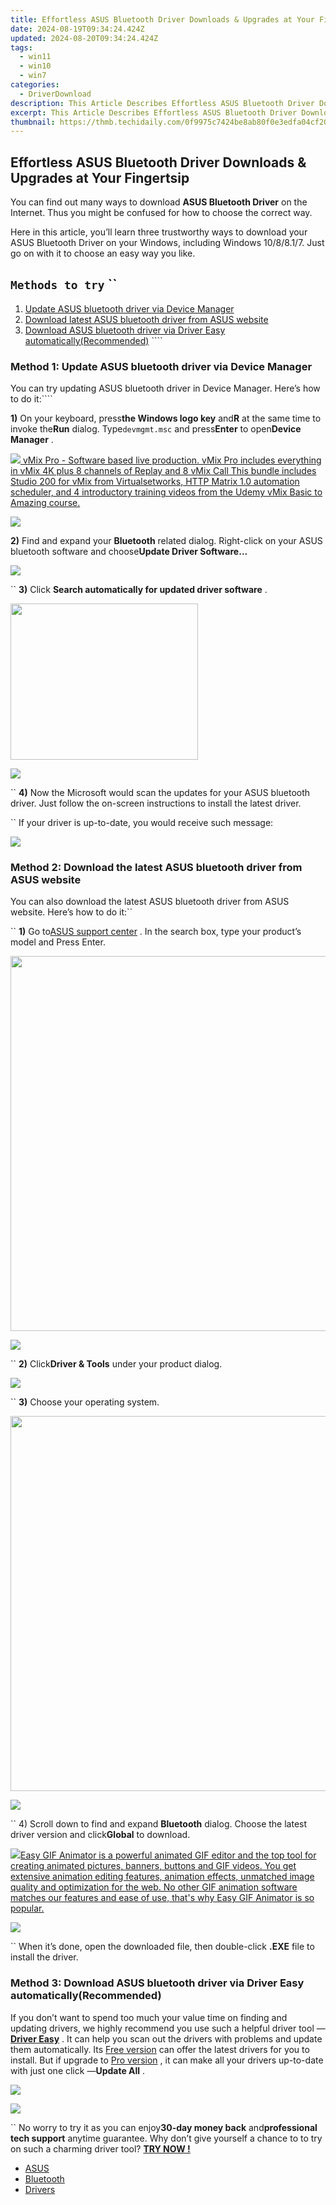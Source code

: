 ```yaml
---
title: Effortless ASUS Bluetooth Driver Downloads & Upgrades at Your Fingertsip
date: 2024-08-19T09:34:24.424Z
updated: 2024-08-20T09:34:24.424Z
tags:
  - win11
  - win10
  - win7
categories:
  - DriverDownload
description: This Article Describes Effortless ASUS Bluetooth Driver Downloads & Upgrades at Your Fingertsip
excerpt: This Article Describes Effortless ASUS Bluetooth Driver Downloads & Upgrades at Your Fingertsip
thumbnail: https://thmb.techidaily.com/0f9975c7424be8ab80f0e3edfa04cf204d756fbbde35db8886dbe8cbc049b368.jpg
---
```


## Effortless ASUS Bluetooth Driver Downloads & Upgrades at Your Fingertsip

You can find out many ways to download **ASUS Bluetooth Driver**  on the Internet. Thus you might be confused for how to choose the correct way.

 Here in this article, you’ll learn three trustworthy ways to download your ASUS Bluetooth Driver on your Windows, including Windows 10/8/8.1/7\. Just go on with it to choose an easy way you like.

## ``Methods to try`` ``

1. [Update ASUS bluetooth driver via Device Manager](https://tools.techidaily.com/drivereasy/download/)
2. [Download latest ASUS bluetooth driver from ASUS website](https://tools.techidaily.com/drivereasy/download/)
3. [Download ASUS bluetooth driver via Driver Easy automatically(Recommended)](https://www.drivereasy.com/knowledge/asus-bluetooth-driver-download-updates-easy-way/#m3) ````

### Method 1: Update ASUS bluetooth driver via Device Manager

 You can try updating ASUS bluetooth driver in Device Manager. Here’s how to do it:````

**1)** On your keyboard, press**the Windows logo key** and**R** at the same time to invoke the**Run** dialog. Type`devmgmt.msc` and press**Enter** to open**Device Manager** .

<!-- affiliate ads begin -->
<a href="https://secure.2checkout.com/order/checkout.php?PRODS=30901410&QTY=1&AFFILIATE=108875&CART=1"> <img src="https://secure.avangate.com/images/merchant/ce9a6fb2becc2d235e62b125e9260102/products/copy_1_copy_vMixCallScreenshot1-large.jpg" border="0"> vMix Pro - Software based live production. vMix Pro includes everything in vMix 4K plus 8 channels of Replay and 8 vMix Call 
This bundle includes Studio 200 for vMix from Virtualsetworks, HTTP Matrix 1.0 automation scheduler, and 4 introductory training videos from the Udemy vMix Basic to Amazing course. </a>
<!-- affiliate ads end -->
![](https://images.drivereasy.com/wp-content/uploads/2017/04/3-3.jpg)

**2)** Find and expand your **Bluetooth** related dialog. Right-click on your ASUS bluetooth software and choose**Update Driver Software…**

![](https://images.drivereasy.com/wp-content/uploads/2017/04/4-7.jpg)

`` **3)** Click **Search automatically for updated driver software** .

<!-- affiliate ads begin -->
<a href="https://printrendy.pxf.io/c/5597632/1453719/17020" target="_top" id="1453719"><img src="//a.impactradius-go.com/display-ad/17020-1453719" border="0" alt="" width="300" height="250"/></a><img height="0" width="0" src="https://imp.pxf.io/i/5597632/1453719/17020" style="position:absolute;visibility:hidden;" border="0" />
<!-- affiliate ads end -->
![](https://images.drivereasy.com/wp-content/uploads/2017/04/5-2.jpg)

`` **4)** Now the Microsoft would scan the updates for your ASUS bluetooth driver. Just follow the on-screen instructions to install the latest driver.

`` If your driver is up-to-date, you would receive such message:

![](https://images.drivereasy.com/wp-content/uploads/2017/04/6-1.jpg)

### Method 2: Download the latest ASUS bluetooth driver from ASUS website

 You can also download the latest ASUS bluetooth driver from ASUS website. Here’s how to do it:``

`` **1)** Go to[ASUS support center](https://www.asus.com/support/) . In the search box, type your product’s model and Press Enter.

<!-- affiliate ads begin -->
<a href="https://appsumo.8odi.net/c/5597632/2075475/7443" target="_top" id="2075475"><img src="//a.impactradius-go.com/display-ad/7443-2075475" border="0" alt="" width="1200" height="600"/></a><img height="0" width="0" src="https://appsumo.8odi.net/i/5597632/2075475/7443" style="position:absolute;visibility:hidden;" border="0" />
<!-- affiliate ads end -->
![](https://images.drivereasy.com/wp-content/uploads/2017/04/1-3.jpg)

`` **2)** Click**Driver & Tools** under your product dialog.

![](https://images.drivereasy.com/wp-content/uploads/2017/04/7-3.jpg)

`` **3)** Choose your operating system.

<!-- affiliate ads begin -->
<a href="https://appsumo.8odi.net/c/5597632/2082529/7443" target="_top" id="2082529"><img src="//a.impactradius-go.com/display-ad/7443-2082529" border="0" alt="" width="1200" height="600"/></a><img height="0" width="0" src="https://appsumo.8odi.net/i/5597632/2082529/7443" style="position:absolute;visibility:hidden;" border="0" />
<!-- affiliate ads end -->
![](https://images.drivereasy.com/wp-content/uploads/2017/04/2-4.jpg)

`` 4) Scroll down to find and expand **Bluetooth**  dialog. Choose the latest driver version and click**Global**  to download.

<!-- affiliate ads begin -->
<a href="https://secure.2checkout.com/order/checkout.php?PRODS=174416&QTY=1&AFFILIATE=108875&CART=1"><img src="https://www.easygifanimator.net/images/gif-animator.png" border="0">Easy GIF Animator is a powerful animated GIF editor and the top tool for creating animated pictures, banners, buttons and GIF videos. You get extensive animation editing features, animation effects, unmatched image quality and optimization for the web. No other GIF animation software matches our features and ease of use, that's why Easy GIF Animator is so popular.</a>
<!-- affiliate ads end -->
![](https://images.drivereasy.com/wp-content/uploads/2017/04/8-1.jpg)

`` When it’s done, open the downloaded file, then double-click **.EXE**  file to install the driver.

### Method 3: Download ASUS bluetooth driver via Driver Easy automatically(Recommended)

 If you don’t want to spend too much your value time on finding and updating drivers, we highly recommend you use such a helpful driver tool — **[Driver Easy](https://tools.techidaily.com/drivereasy/download/)**  . It can help you scan out the drivers with problems and update them automatically. Its [Free version](https://tools.techidaily.com/drivereasy/download/)  can offer the latest drivers for you to install. But if upgrade to [Pro version](https://tools.techidaily.com/drivereasy/download/)  , it can make all your drivers up-to-date with just one click —**Update All** .

<!-- affiliate ads begin -->
<a href="https://store.nero.com/order/checkout.php?PRODS=42570605&QTY=1&AFFILIATE=108875&CART=1"><img src="http://cdnwww.nero.com/nero-com-wAssets/img/banners/2023/usbXcopy/Nero_USB_x_copy_Screen_2.png" border="0"></a>
<!-- affiliate ads end -->
![](https://images.drivereasy.com/wp-content/uploads/2020/08/image-3.png)

`` No worry to try it as you can enjoy**30-day money back** and**professional tech support** anytime guarantee. Why don’t give yourself a chance to to try on such a charming driver tool? **[TRY NOW !](https://tools.techidaily.com/drivereasy/download/) [](https://tools.techidaily.com/drivereasy/download/)**

* [ASUS](https://tools.techidaily.com/drivereasy/download/)
* [Bluetooth](https://tools.techidaily.com/drivereasy/download/)
* [Drivers](https://tools.techidaily.com/drivereasy/download/)

<ins class="adsbygoogle"
     style="display:block"
     data-ad-format="autorelaxed"
     data-ad-client="ca-pub-7571918770474297"
     data-ad-slot="1223367746"></ins>



<ins class="adsbygoogle"
     style="display:block"
     data-ad-client="ca-pub-7571918770474297"
     data-ad-slot="8358498916"
     data-ad-format="auto"
     data-full-width-responsive="true"></ins>


